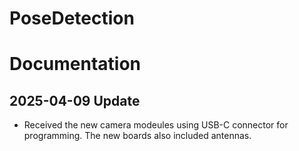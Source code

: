 # PoseDetection

# Documentation

## 2025-04-09 Update

- Received the new camera modeules using USB-C connector for programming. The new boards also included antennas.

